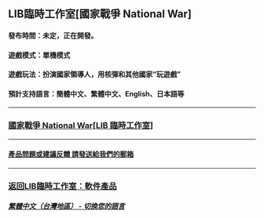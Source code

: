 ## LIB臨時工作室[國家戰爭 National War]
#### 發布時間：未定，正在開發。
#### 遊戲模式：單機模式
#### 遊戲玩法：扮演國家領導人，用核彈和其他國家“玩遊戲”

#### 預計支持語言：簡體中文、繁體中文、English、日本語等
------------

### [國家戰爭 National War[LIB 臨時工作室]](https://libps.github.io)
------------
#### [產品問題或建議反饋 請發送給我們的郵箱](mailto:LIB_Provisional_Studio@outlook.com)
------------
### [返回LIB臨時工作室：軟件產品](Software) 

##### [繁體中文（台灣地區） - 切換您的語言](https://libps.github.io/index)

